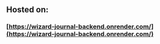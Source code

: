 ## Hosted on: 
### [https://wizard-journal-backend.onrender.com/](https://wizard-journal-backend.onrender.com/)

